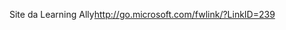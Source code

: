 <Token xmlns:xlink="http://www.w3.org/1999/xlink"><externalLink xmlns="http://ddue.schemas.microsoft.com/authoring/2003/5"><linkText>Site da Learning Ally</linkText><linkUri>http://go.microsoft.com/fwlink/?LinkID=239</linkUri></externalLink></Token>

<!--HONumber=Jun16_HO4-->


